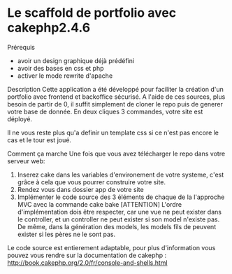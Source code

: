 Le scaffold de portfolio avec cakephp2.4.6
===========================================

Prérequis
- avoir un design graphique déjà prédéfini
- avoir des bases en css et php
- activer le mode rewrite d'apache

Description
Cette application a été développé pour faciliter la création d'un portfolio avec frontend et backoffice sécurisé.
A l'aide de ces sources, plus besoin de partir de 0, il suffit simplement de cloner le repo 
puis de generer votre base de donnée. En deux cliques 3 commandes, votre site est déployé.

Il ne vous reste plus qu'a definir un template css si ce n'est pas encore le cas et le tour est joué.

Comment ça marche
Une fois que vous avez télécharger le repo dans votre serveur web:
1. Inserez cake dans les variables d'environement de votre systeme, c'est grâce à cela que vous pourrer construire votre site.
2. Rendez vous dans dossier app de votre site
3. Implémenter le code source des 3 éléments de chaque de la l'approche MVC avec la commande cake bake
	[ATTENTION] L'ordre d'implémentation dois être respecter, car une vue ne peut exister dans le controller, et un controller ne peut exister
	si son model n'existe pas. De même, dans la génération des models, les models fils de peuvent exister si les pères ne le sont pas.

Le code source est entierement adaptable, pour plus d'information vous pouvez vous rendre sur la documentation de cakephp : 
	http://book.cakephp.org/2.0/fr/console-and-shells.html

